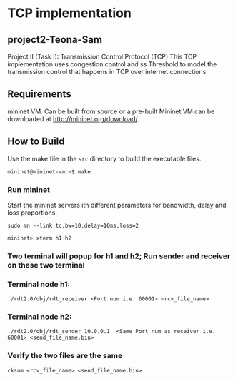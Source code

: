 # TCP implementation
## project2-Teona-Sam
Project II (Task I): Transmission Control Protocol (TCP)
This TCP implementation uses congestion control and ss Threshold to model the transmission control that happens in TCP over internet connections.

## Requirements
mininet VM. Can be built from source or a pre-built Mininet VM can be downloaded at http://mininet.org/download/.

## How to Build
Use the make file in the `src` directory to build the executable files.
```
mininet@mininet-vm:~$ make
```

### Run mininet
Start the mininet servers ith different parameters for bandwidth, delay and loss proportions.
```
sudo mn --link tc,bw=10,delay=10ms,loss=2

mininet> xterm h1 h2
```
### Two terminal will popup for h1 and h2; Run sender and receiver on these two terminal

### Terminal node h1:
```
./rdt2.0/obj/rdt_receiver <Port num i.e. 60001> <rcv_file_name>
```
### Terminal node h2:
```
./rdt2.0/obj/rdt_sender 10.0.0.1  <Same Port num as receiver i.e. 60001> <send_file_name.bin>
```

### Verify the two files are the same
```
cksum <rcv_file_name> <send_file_name.bin>
```
